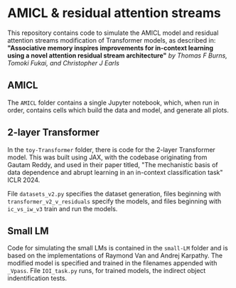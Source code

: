 # AMICL & residual attention streams

This repository contains code to simulate the AMICL model and residual attention streams modification of Transformer models, as described in:
**"Associative memory inspires improvements for in-context learning using a novel attention residual stream architecture"**
*by Thomas F Burns, Tomoki Fukai, and Christopher J Earls*

## AMICL

The `AMICL` folder contains a single Jupyter notebook, which, when run in order, contains cells which build the data and model, and generate all plots.

## 2-layer Transformer

In the `toy-Transformer` folder, there is code for the 2-layer Transformer model. This was built using JAX, with the codebase originating from Gautam Reddy, and used in their paper titled, "The mechanistic basis of data dependence and abrupt learning in an in-context classification task" ICLR 2024.

File `datasets_v2.py` specifies the dataset generation, files beginning with `transformer_v2_v_residuals` specify the models, and files beginning with `ic_vs_iw_v3` train and run the models.

## Small LM

Code for simulating the small LMs is contained in the `small-LM` folder and is based on the implementations of Raymond Van and Andrej Karpathy. The modified model is specified and trained in the filenames appended with `_Vpass`. File `IOI_task.py` runs, for trained models, the indirect object indentification tests.
